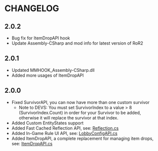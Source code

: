 # CHANGELOG

## 2.0.2
- Bug fix for ItemDropAPI hook
- Update Assembly-CSharp and mod info for latest version of RoR2

## 2.0.1
- Updated MMHOOK_Assembly-CSharp.dll
- Added more usages of ItemDropAPI

## 2.0.0
- Fixed SurvivorAPI, you can now have more than one custom survivor
  - Note to DEVS: You must set SurvivorIndex to a value > 8 (SurvivorIndex.Count) in order for your Survivor to be added, otherwise it will replace the survivor at that index.
- Added Custom EntityStates support
- Added Fast Cached Reflection API, see: [Reflection.cs](https://github.com/risk-of-thunder/R2API/blob/master/R2API/Utils/Reflection.cs)
- Added In-Game Rule UI API, see: [LobbyConfigAPI.cs](https://github.com/risk-of-thunder/R2API/blob/master/R2API/LobbyConfigAPI.cs)
- Added ItemDropAPI, a complete replacement for managing item drops, see: [ItemDropAPI.cs](https://github.com/risk-of-thunder/R2API/blob/master/R2API/ItemDropAPI.cs)
